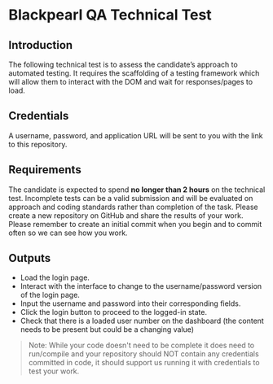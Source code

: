 # Blackpearl QA Technical Test 

 

## Introduction 

The following technical test is to assess the candidate’s approach to automated testing. It requires the scaffolding of a testing framework which will allow them to interact with the DOM and wait for responses/pages to load.

## Credentials 

A username, password, and application URL will be sent to you with the link to this repository. 

## Requirements 

The candidate is expected to spend **no longer than 2 hours** on the technical test. Incomplete tests can be a valid submission and will be evaluated on approach and coding standards rather than completion of the task. Please create a new repository on GitHub and share the results of your work. Please remember to create an initial commit when you begin and to commit often so we can see how you work.

## Outputs 

- Load the login page. 
- Interact with the interface to change to the username/password version of the login page. 
- Input the username and password into their corresponding fields.
- Click the login button to proceed to the logged-in state.
- Check that there is a loaded user number on the dashboard (the content needs to be present but could be a changing value)

 > Note: While your code doesn't need to be complete it does need to run/compile and your repository should NOT contain any credentials committed in code, it should support us running it with credentials to test your work. 
